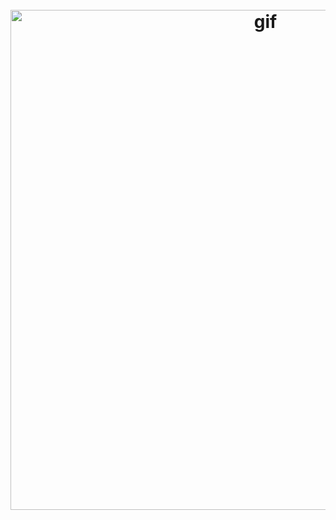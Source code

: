 <h1 align="center">
<br>
<img src="https://raw.githubusercontent.com/Wayoung7/firework-rs/master/gif/demo_0.gif" alt="gif" width="800">
<br>
<!-- <br>
Firework-rs
<br> -->
</h1>

<!-- <p align="center">
<a href="https://crates.io/crates/firework-rs"><img alt="crates.io" src="https://img.shields.io/crates/v/firework-rs.svg"></a>
<a><img alt="License" src="https://img.shields.io/badge/License-MIT-blue.svg"></a>
</p>

Firework-rs is a cross-platform ascii-art firework simulator in terminal. Run the binary or use the library to create your own firework, and just enjoy the beautiful fireworks in your terminal!

## Features

 - Colorful ASCII art firework
 - Smooth animation
 - Customizable fireworks
 - Simple particle system letting you make fireworks but not only fireworks

## Try Out a Demo

Install [rust](https://www.rust-lang.org/tools/install) if you havn't.

Then, simply run the following commands:

```
git clone https://github.com/Wayoung7/firework-rs.git
cd firework-rs
cargo run --release -- -d 0
```

or to install globally on your computer:

```
cargo install firework-rs
firework -d 0
```

The binary now has **5 demos**, from **0** to **4**. 

## Exit

To exit the program, simply press `ESC`

## Command Line Arguments

```
USAGE:
firework [OPTIONS] --demo <DEMO-NUMBER>

Options:
    -d, --demo <DEMO-NUMBER>
            Select which demo to run. (optional)
          
            If this is not specified, automatically run the infinite random firework demo

    -l, --looping
            Set whether the fireworks show will loop infinitely

    -g, --gradient
            Set whether the fireworks will have color gradient
          
            If this is enabled, it is recommanded that your terminal is non-transparent and has black bg color to get better visual effects

        --fps <FRAME-RATE>
            Set frame per second
          
            If this is not specified, the default fps is 12

    -h, --help
            Print help (see a summary with '-h')

    -V, --version
            Print version
```

### Example Commands

If you have installed the binary:

Infinite firework show with gradient enabled:

```
firework -g
```

Demo 1 with looping and gradient enabled:

```
firework -l -g -d 1
```

If you have not installed the binary:

First `cd` into the project root directory, and then run:

```
cargo run --release -- -g
```

```
cargo run --release -- -l -g -d 1
```

## Use the Library

This package not only has a demo binary for you to enjoy terminal fireworks, but also provides you with a simple library **firework_rs** to play with your own fireworks.

To add this crate to your rust project, run:

```
cargo add firework_rs
```

in your project root directory.

To make a firework, you can simply use the following structure:

```
fn main() -> Result<()> {
    // Terminal stuff, no need to change
    let mut stdout = stdout();
    let (_width, _height) = terminal::size()?;
    let mut is_running = true;

    terminal::enable_raw_mode()?;
    execute!(stdout, terminal::EnterAlternateScreen, cursor::Hide)?;

    let mut time = SystemTime::now();
    let mut term = Terminal::default();

    // Init and add fireworks
    let mut fm = FireworkManager::default().add_firework(gen());

    // Main loop, no need to change
    while is_running {
        if event::poll(Duration::ZERO)? {
            match event::read()? {
                event::Event::Key(e) => {
                    if e.code == KeyCode::Esc {
                        is_running = false;
                    }
                }
                event::Event::Resize(_, _) => {
                    fm.reset();
                    term.reinit();
                }
                _ => {}
            };
        }

        let delta_time = SystemTime::now().duration_since(time).unwrap();
        fm.update(time, delta_time);
        time = SystemTime::now();

        term.render(&fm);
        term.print(&mut stdout);

        if delta_time < Duration::from_secs_f32(0.05) {
            let rem = Duration::from_secs_f32(0.05) - delta_time;
            sleep(rem);
        }
    }

    execute!(stdout, cursor::Show, terminal::LeaveAlternateScreen)?;
    terminal::disable_raw_mode()?;

    Ok(())
}

// Your actuall firework design goes here, see docs for more information
fn gen() -> Firework {
    let colors = vec![
        ...
    ];
    let particles = ...
    let config = ...

    Firework {
        ...
    }
}
```

### Examples

The package provide several examples under `examples/` showing some features of the library, and give you some inspiration.

To run examples, `cd` into the this project directory, and simply type:

```
cargo run --example <EXAMPLE-NAME>
```

**Example-name** contains:

fountain

<h4 align="center">
<img src="https://raw.githubusercontent.com/Wayoung7/firework-rs/master/gif/fountain.gif" alt="gif" width="600">
</h4>

vortex

<h4 align="center">
<img src="https://raw.githubusercontent.com/Wayoung7/firework-rs/master/gif/vortex.gif" alt="gif" width="600">
</h4>

heart

<h4 align="center">
<img src="https://raw.githubusercontent.com/Wayoung7/firework-rs/master/gif/heart.gif" alt="gif" width="600">
</h4>

## Compatibility

### Operating System

This program can be run on Windows / Mac OS / Linux.

### Terminal
This crate uses [crossterm](https://github.com/crossterm-rs/crossterm) as backend. Terminals that crossterm supports will also be supported by this crate.

This crate supports all UNIX terminals and Windows terminals down to Windows 7. however, not all of the terminals have been tested and has good viusal quality. 

It is recommanded to use terminal that has GPU rendering acceleration, like [Kitty](https://github.com/kovidgoyal/kitty) and [Alacritty](https://github.com/alacritty/alacritty). Make sure your terminal does not have extra color theme or adjustment. If you enable gradient in the program, make sure the terminal window is **non-transparent** and has **black background**.

## Help

Feel free to open an issue or contact me if you find any bugs. -->




